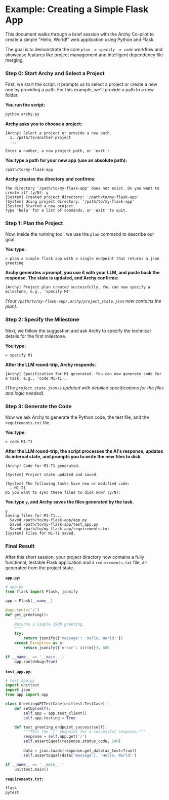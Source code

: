# Example: Creating a Simple Flask App

This document walks through a brief session with the Archy Co-pilot to create a simple "Hello, World\!" web application using Python and Flask.

The goal is to demonstrate the core `plan -> specify -> code` workflow and showcase features like project management and intelligent dependency file merging.

### Step 0: Start Archy and Select a Project

First, we start the script. It prompts us to select a project or create a new one by providing a path. For this example, we'll provide a path to a new folder.

**You run the script:**

```sh
python archy.py
```

**Archy asks you to choose a project:**

```
[Archy] Select a project or provide a new path.
  1. /path/to/another-project
  ...

Enter a number, a new project path, or 'exit':
```

**You type a path for your new app (use an absolute path):**

```
/path/to/my-flask-app
```

**Archy creates the directory and confirms:**

```
The directory '/path/to/my-flask-app' does not exist. Do you want to create it? (y/N): y
[System] Created project directory: '/path/to/my-flask-app'
[System] Using project directory: '/path/to/my-flask-app'
[System] Started a new project.
Type 'help' for a list of commands, or 'exit' to quit.
```

### Step 1: Plan the Project

Now, inside the running tool, we use the `plan` command to describe our goal.

**You type:**

```
> plan a simple flask app with a single endpoint that returns a json greeting
```

**Archy generates a prompt, you use it with your LLM, and paste back the response. The state is updated, and Archy confirms:**

`[Archy] Project plan created successfully. You can now specify a milestone, e.g., 'specify M1'.`

*(Your `/path/to/my-flask-app/.archy/project_state.json` now contains the plan).*

### Step 2: Specify the Milestone

Next, we follow the suggestion and ask Archy to specify the technical details for the first milestone.

**You type:**

```
> specify M1
```

**After the LLM round-trip, Archy responds:**

`[Archy] Specification for M1 generated. You can now generate code for a task, e.g., 'code M1-T1'.`

*(The `project_state.json` is updated with detailed specifications for the files and logic needed).*

### Step 3: Generate the Code

Now we ask Archy to generate the Python code, the test file, and the `requirements.txt` file.

**You type:**

```
> code M1-T1
```

**After the LLM round-trip, the script processes the AI's response, updates its internal state, and prompts you to write the new files to disk.**

`[Archy] Code for M1-T1 generated.`

```
[System] Project state updated and saved.

[System] The following tasks have new or modified code:
  - M1-T1
Do you want to sync these files to disk now? (y/N):
```

**You type `y`, and Archy saves the files generated by the task.**

```
y
Saving files for M1-T1...
  Saved /path/to/my-flask-app/app.py
  Saved /path/to/my-flask-app/test_app.py
  Saved /path/to/my-flask-app/requirements.txt
[System] Files for M1-T1 saved.
```

### Final Result

After this short session, your project directory now contains a fully functional, testable Flask application and a `requirements.txt` file, all generated from the project state.

**`app.py`:**

```python
# app.py
from flask import Flask, jsonify

app = Flask(__name__)

@app.route('/')
def get_greeting():
    """
    Returns a simple JSON greeting.
    """
    try:
        return jsonify({'message': 'Hello, World!'})
    except Exception as e:
        return jsonify({'error': str(e)}), 500

if __name__ == '__main__':
    app.run(debug=True)
```

**`test_app.py`:**

```python
# test_app.py
import unittest
import json
from app import app

class GreetingAPITestCase(unittest.TestCase):
    def setUp(self):
        self.app = app.test_client()
        self.app.testing = True

    def test_greeting_endpoint_success(self):
        """Test the '/' endpoint for a successful response."""
        response = self.app.get('/')
        self.assertEqual(response.status_code, 200)
        
        data = json.loads(response.get_data(as_text=True))
        self.assertEqual(data['message'], 'Hello, World!')

if __name__ == '__main__':
    unittest.main()
```

**`requirements.txt`:**

```
flask
pytest
```
